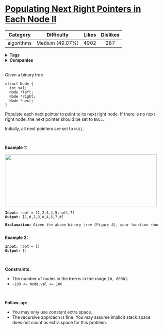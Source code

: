 # [Populating Next Right Pointers in Each Node II](https://leetcode.com/problems/populating-next-right-pointers-in-each-node-ii/description/)

| Category | Difficulty | Likes | Dislikes |
| :------: | :--------: | :---: | :------: |
| algorithms | Medium (49.07%) | 4902 | 287 |

<details>
  <summary><strong>Tags</strong></summary>

  [tree](https://leetcode.com/tag/tree) | [depth-first-search](https://leetcode.com/tag/depth-first-search)

</details>

<details>
  <summary><strong>Companies</strong></summary>

  bloomberg | facebook | microsoft

</details>
<br />
<p>Given a binary tree</p>

<pre><code>struct Node {
  int val;
  Node *left;
  Node *right;
  Node *next;
}</code></pre>

<p>Populate each next pointer to point to its next right node. If there is no next right node, the next pointer should be set to <code>NULL</code>.</p>

<p>Initially, all next pointers are set to <code>NULL</code>.</p>

<p>&nbsp;</p>
<p><strong class="example">Example 1:</strong></p>
<img alt="" src="https://assets.leetcode.com/uploads/2019/02/15/117_sample.png" style="width: 500px; height: 171px;" />
<pre><code><strong>Input:</strong> root = [1,2,3,4,5,null,7]
<strong>Output:</strong> [1,<span>#</span>,2,3,<span>#</span>,4,5,7,<span>#</span>]
<pre><strong>Explanation: </strong>Given the above binary tree (Figure A), your function should populate each next pointer to point to its next right node, just like in Figure B. The serialized output is in level order as connected by the next pointers, with '<span>#</span>' signifying the end of each level.</pre></code></pre>

<p><strong class="example">Example 2:</strong></p>

<pre><code><strong>Input:</strong> root = []
<strong>Output:</strong> []</code></pre>

<p>&nbsp;</p>
<p><strong>Constraints:</strong></p>

<ul>
  <li>The number of nodes in the tree is in the range <code>[0, 6000]</code>.</li>
  <li><code>-100 &lt;= Node.val &lt;= 100</code></li>
</ul>

<p>&nbsp;</p>
<p><strong>Follow-up:</strong></p>

<ul>
  <li>You may only use constant extra space.</li>
  <li>The recursive approach is fine. You may assume implicit stack space does not count as extra space for this problem.</li>
</ul>

